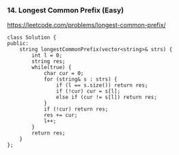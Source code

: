 ### 14. Longest Common Prefix (Easy)

https://leetcode.com/problems/longest-common-prefix/

```
class Solution {
public:
    string longestCommonPrefix(vector<string>& strs) {
        int l = 0;
        string res;
        while(true) {
            char cur = 0;
            for (string& s : strs) {
                if (l == s.size()) return res;
                if (!cur) cur = s[l];
                else if (cur != s[l]) return res;
            }
            if (!cur) return res;
            res += cur;
            l++;
        }
        return res;
    }
};
```
